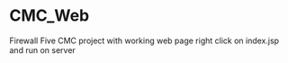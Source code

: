 # CMC_Web

Firewall Five CMC project with working web page right click on index.jsp and run on server
